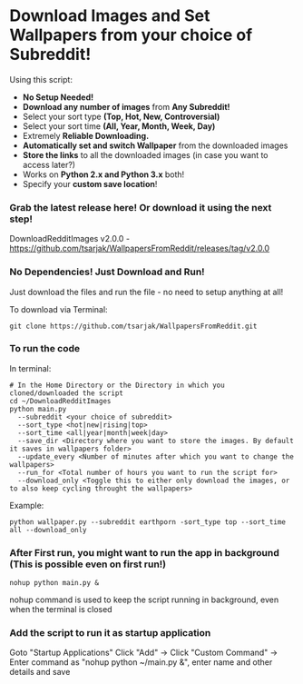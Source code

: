 # Download Images and Set Wallpapers from your choice of Subreddit!

Using this script:
* **No Setup Needed!**
* **Download any number of images** from **Any Subreddit!**
* Select your sort type **(Top, Hot, New, Controversial)**
* Select your sort time **(All, Year, Month, Week, Day)**
* Extremely **Reliable Downloading.**
* **Automatically set and switch Wallpaper** from the downloaded images
* **Store the links** to all the downloaded images (in case you want to access later?)
* Works on **Python 2.x and Python 3.x** both!
* Specify your **custom save location**!

### Grab the latest release here! Or download it using the next step!
DownloadRedditImages v2.0.0 - https://github.com/tsarjak/WallpapersFromReddit/releases/tag/v2.0.0

### No Dependencies! Just Download and Run!
Just download the files and run the file - no need to setup anything at all!

To download via Terminal:
```shell
git clone https://github.com/tsarjak/WallpapersFromReddit.git
```


### To run the code

In terminal:
```shell
# In the Home Directory or the Directory in which you cloned/downloaded the script
cd ~/DownloadRedditImages
python main.py 
  --subreddit <your choice of subreddit> 
  --sort_type <hot|new|rising|top> 
  --sort_time <all|year|month|week|day>
  --save_dir <Directory where you want to store the images. By default it saves in wallpapers folder>
  --update_every <Number of minutes after which you want to change the wallpapers>
  --run_for <Total number of hours you want to run the script for>
  --download_only <Toggle this to either only download the images, or to also keep cycling throught the wallpapers>
```

Example: 
```shell
python wallpaper.py --subreddit earthporn -sort_type top --sort_time all --download_only
```


### After First run, you might want to run the app in background (This is possible even on first run!)

```shell
nohup python main.py &
```
nohup command is used to keep the script running in background, even when the terminal is closed

### Add the script to run it as startup application

Goto "Startup Applications"
Click "Add" -> Click "Custom Command" -> Enter command as "nohup python ~/main.py &", enter name and other details and save
